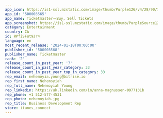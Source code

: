 ```yaml
---
app_icon: https://is1-ssl.mzstatic.com/image/thumb/Purple126/v4/28/90/14/2890143d-b7e9-46a7-f48b-80ec90320765/AppIcon-0-0-1x_U007emarketing-0-7-0-85-220.png/1024x1024bb.png
app_id: '500003565'
app_name: Ticketmaster－Buy, Sell Tickets
app_screenshot: https://is1-ssl.mzstatic.com/image/thumb/PurpleSource126/v4/83/99/a0/8399a089-606f-7b27-d5b3-c2807bb11ba0/c5f879e6-3550-4a32-9af8-4364420b8494_5.png/1242x2208bb.png
category: Entertainment
country: CA
id: RPfiSFut9Jr4
language: en
most_recent_release: '2024-01-18T00:00:00'
publisher_id: '500003568'
publisher_name: Ticketmaster
rank: '2'
release_count_in_past_year: '7'
release_count_in_past_year_category: 33
release_count_in_past_year_top_in_category: 33
rep_email: nehemoyia.young@bitrise.io
rep_first_name: Nehemoyiah
rep_full_name: Nehemoyiah Young
rep_linkedin: https://uk.linkedin.com/in/anna-magnussen-0977131b
rep_phone: +1 512-577-4531
rep_photo: nehemoyiah.jpg
rep_title: Business Development Rep
store: itunes_connect
---
```

